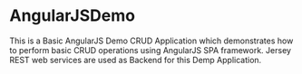 # AngularJSDemo
This is a Basic AngularJS Demo CRUD Application which demonstrates how to perform basic CRUD operations using AngularJS SPA framework. Jersey REST web services are used as Backend for this Demp Application.
